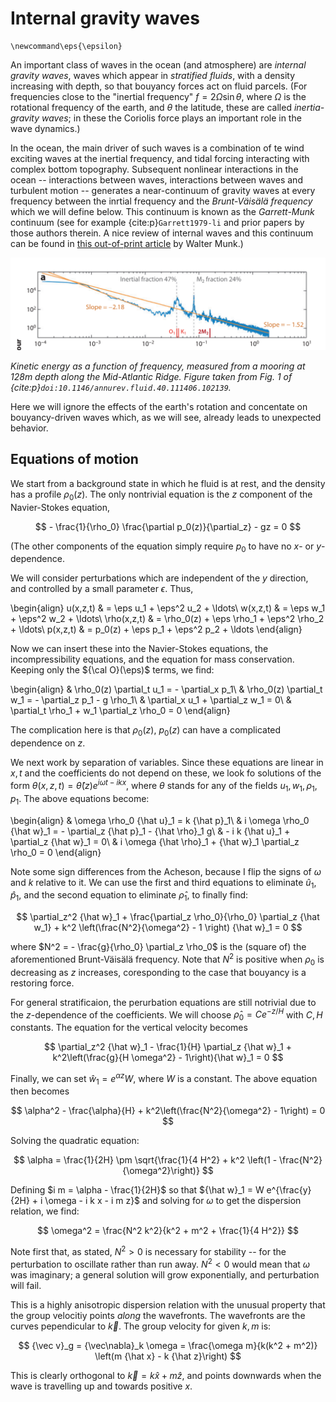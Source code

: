 # Internal gravity waves

```{math}
\newcommand\eps{\epsilon}
```

An important class of waves in the ocean (and atmosphere) are *internal 
gravity waves*, waves which appear in *stratified fluids*, 
with a density increasing with depth, so that bouyancy forces act on 
fluid parcels. (For frequencies close to the "inertial frequency" 
$f = 2\Omega\sin\theta$, where $\Omega$ is the rotational 
frequency of the earth, and $\theta$ the latitude, these are
called *inertia-gravity waves*; in these the Coriolis force plays an
important role in the wave dynamics.)

In the ocean, the main driver of such waves is a combination of te wind 
exciting waves at the inertial frequency, and tidal forcing interacting with
complex bottom topography. Subsequent nonlinear interactions in the ocean --
interactions between waves, interactions between waves and turbulent 
motion -- generates a near-continuum of gravity waves at every frequency
between the inrtial frequency and the *Brunt-V&auml;is&auml;l&auml; frequency*
which we will define below. This continuum is known as the *Garrett-Munk* 
continuum (see for example {cite:p}`Garrett1979-li` and prior papers by those authors therein. A nice review of internal waves and this continuum can be found in [this out-of-print article](https://ocw.mit.edu/resources/res-12-000-evolution-of-physical-oceanography-spring-2007/part-2/wunsch_chapter9.pdf) by Walter Munk.)

![mooring spectrum](ocean_ke.png "Mooring spectrum")

*Kinetic energy as a function of frequency, measured from a mooring at 128m 
depth along the Mid-Atlantic Ridge. Figure taken from Fig. 1 of {cite:p}`doi:10.1146/annurev.fluid.40.111406.102139`.*

Here we will ignore the effects of the earth's rotation and concentate on bouyancy-driven waves which, as we will see, already leads 
to unexpected behavior.

## Equations of motion

We start from a background state in which he fluid is at rest, and the density
has a profile $\rho_0(z)$. The only nontrivial equation is the $z$ component
of the Navier-Stokes equation,

$$
	- \frac{1}{\rho_0} \frac{\partial p_0(z)}{\partial_z} - gz = 0
$$

(The other components of the equation simply require $p_0$ to have no 
$x$- or $y$-dependence.

We will consider perturbations which are independent of the $y$ direction,
and controlled by a small parameter $\epsilon$. Thus,

\begin{align}
	u(x,z,t) & = \eps u_1 + \eps^2 u_2 + \ldots\\
    w(x,z,t) & = \eps w_1 + \eps^2 w_2 + \ldots\\
	\rho(x,z,t) & = \rho_0(z) + \eps \rho_1 + \eps^2 \rho_2 + \ldots\\
	p(x,z,t) & =  p_0(z) + \eps p_1 + \eps^2 p_2 + \ldots
\end{align}

Now we can insert these into the Navier-Stokes equations, the incompressibility equations,
and the equation for mass conservation. Keeping only the
${\cal O}(\eps)$ terms, we find:

\begin{align}
	& \rho_0(z) \partial_t u_1 = - \partial_x p_1\\
	& \rho_0(z) \partial_t w_1 = - \partial_z p_1 - g \rho_1\\
	& \partial_x u_1 + \partial_z w_1 = 0\\
	& \partial_t \rho_1 + w_1 \partial_z \rho_0 = 0
\end{align}

The complication here is that $\rho_0(z)$, $p_0(z)$ can have a complicated dependence on $z$.

We next work by separation of variables. Since these equations are linear in $x,t$ and the 
coefficients do not depend on these, we look fo solutions of the form 
$\theta(x,z,t) = {\hat \theta}(z) e^{i\omega t - i k x}$, where $\theta$ stands for any of the fields
$u_1,w_1,\rho_1,p_1$. The above equations become:

\begin{align}
	& \omega \rho_0 {\hat u}_1 = k {\hat p}_1\\
	& i \omega \rho_0 {\hat w}_1 = - \partial_z {\hat p}_1 - {\hat \rho}_1 g\\
	& - i k {\hat u}_1 + \partial_z {\hat w}_1 = 0\\
	& i \omega {\hat \rho}_1 + {\hat w}_1 \partial_z \rho_0 = 0
\end{align}

Note some sign differences from the Acheson, because I flip the signs of $\omega$ and $k$ relative to it. 
We can use the first and third equations to eliminate ${\hat u}_1$, ${\hat p}_1$, and the second equation to eliminate
${\hat \rho}_1$, to finally find:

$$
	\partial_z^2 {\hat w}_1 + \frac{\partial_z \rho_0}{\rho_0} \partial_z {\hat w_1}
	+ k^2 \left(\frac{N^2}{\omega^2} - 1 \right) {\hat w}_1 = 0
$$

where $N^2 = - \frac{g}{\rho_0} \partial_z \rho_0$ is the (square of) the aforementioned Brunt-V&auml;is&auml;l&auml; frequency. 
Note that $N^2$ is positive when $\rho_0$ is decreasing as $z$ increases, coresponding to the case that bouyancy is
a restoring force.

For general stratificaion, the perurbation equations are still notrivial due to the $z$-dependence of the coefficients.
We will choose ${\hat \rho}_0 = C e^{- z/H}$ with $C,H$ constants. The equation for the vertical velocity becomes

$$
	\partial_z^2 {\hat w}_1 - \frac{1}{H} \partial_z {\hat w}_1 + k^2\left(\frac{g}{H \omega^2} - 1\right){\hat w}_1 = 0
$$

Finally, we can set ${\hat w}_1 = e^{\alpha z} W$, where $W$ is a constant. The above equation then becomes

$$
	\alpha^2  - \frac{\alpha}{H} +  k^2\left(\frac{N^2}{\omega^2} - 1\right) = 0
$$

Solving the quadratic equation:

$$
	\alpha = \frac{1}{2H} \pm \sqrt{\frac{1}{4 H^2} + k^2 \left(1 - \frac{N^2}{\omega^2}\right)}
$$

Defining $i m = \alpha - \frac{1}{2H}$ so that ${\hat w}_1 = W e^{\frac{y}{2H} + i \omega - i k x - i m z}$
and solving for $\omega$ to get the dispersion relation, we find:

$$
	\omega^2 = \frac{N^2 k^2}{k^2 + m^2 + \frac{1}{4 H^2}}
$$

Note first that, as stated, $N^2 > 0$ is necessary for stability -- for the perturbation to oscillate rather than run away.
$N^2 < 0$ would mean that $\omega$ was imaginary; a general solution will grow exponentially, and perturbation will fail.

This is a highly anisotropic dispersion relation with the unusual property that the group velocitiy points *along* the wavefronts.
The wavefronts are the curves pependicular to ${\vec k}$. The group velocity for given $k,m$ is:

$$
	{\vec v}_g = {\vec\nabla}_k \omega = \frac{\omega m}{k(k^2 + m^2)} \left(m {\hat x} - k {\hat z}\right)
$$

This is clearly orthogonal to ${\vec k} = k {\hat x} + m {\hat z}$, and points downwards when the wave is travelling up and 
towards positive $x$.

